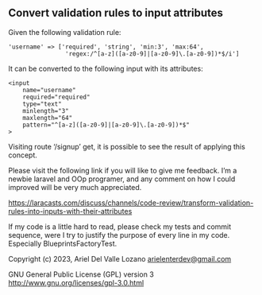 ## Convert validation rules to input attributes

Given the following validation rule:

```
'username' => ['required', 'string', 'min:3', 'max:64',
                'regex:/^[a-z]([a-z0-9]|[a-z0-9]\.[a-z0-9])*$/i']
```

It can be converted to the following input with its attributes:

```
<input 
    name="username" 
    required="required" 
    type="text" 
    minlength="3" 
    maxlength="64" 
    pattern="^[a-z]([a-z0-9]|[a-z0-9]\.[a-z0-9])*$" 
>
```

Visiting route ‘/signup’ get, it is possible to see the result of applying this concept.

Please visit the following link if you will like to give me feedback. I’m a newbie laravel and OOp programer, and any comment on how I could improved will be very much appreciated.

https://laracasts.com/discuss/channels/code-review/transform-validation-rules-into-inputs-with-their-attributes

If my code is a little hard to read, please check my tests and commit sequence, were I try to justify the purpose of every line in my code. Especially BlueprintsFactoryTest.

Copyright (c) 2023, Ariel Del Valle Lozano <arielenterdev@gmail.com>

GNU General Public License (GPL) version 3 http://www.gnu.org/licenses/gpl-3.0.html